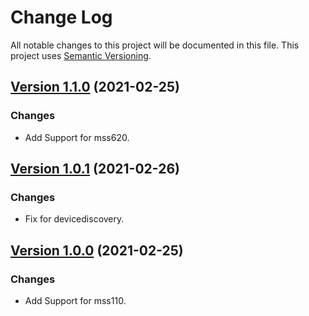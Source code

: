 # Change Log

All notable changes to this project will be documented in this file. This project uses [Semantic Versioning](https://semver.org/).

## [Version 1.1.0](https://github.com/donavanbecker/homebridge-meross-cloud/compare/v1.0.0...v1.0.1) (2021-02-25)

### Changes

- Add Support for mss620.

## [Version 1.0.1](https://github.com/donavanbecker/homebridge-meross-cloud/releases/tag/v1.0.1) (2021-02-26)

### Changes

- Fix for devicediscovery.

## [Version 1.0.0](https://github.com/donavanbecker/homebridge-meross-cloud/releases/tag/v1.0.0) (2021-02-25)

### Changes

- Add Support for mss110.
